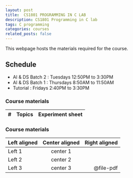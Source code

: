 ```yaml
---
layout: post
title:  CS1801 PROGRAMMING IN C LAB
description: CS1801 Programming in C lab
tags: C programming
categories: courses
related_posts: false
---
```

This webpage hosts the materials required for the course.

## Schedule
- AI & DS Batch 2 : Tuesdays 12:50PM to 3:30PM
- AI & DS Batch 1 : Thursdays 8:50AM to 11:50AM
- Tutorial : Fridays 2:40PM to 3:30PM

### Course materials

<table
  id="table"
  data-toggle="table"
  data-url="{{ '/assets/json/cs1801_2023.json' | relative_url }}">
  <thead>
    <tr>
      <th data-field="#">#</th>
      <th data-field="Topics">Topics</th>
      <th data-field="Materials">Experiment sheet</th>
    </tr>
  </thead>
</table>

### Course materials

| Left aligned | Center aligned | Right aligned |
| :----------- | :------------: | ------------: |
| Left 1       | center 1       | <font-awesome-icon :icon="['fas', 'file-pdf']" />|
| Left 2       | center 2       | <font-awesome-icon icon="fa-solid fa-file-pdf" />|
| Left 3       | center 3       | @file-pdf     |
